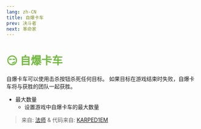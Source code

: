 ```yaml
---
lang: zh-CN
title: 自爆卡车
prev: 决斗者
next: 革命家
---
```


# <font color=#74ba43>😏 <b>自爆卡车</b></font> <Badge text="Chaos" type="tip" vertical="middle"/>

自爆卡车可以使用击杀按钮杀死任何目标。 如果目标在游戏结束时失败，自爆卡车将与获胜的团队一起获胜。

- 最大数量
  - 设置游戏中自爆卡车的最大数量

> 来自: [法师](https://space.bilibili.com/511107305) & 代码来自: [KARPED1EM](https://github.com/KARPED1EM)
